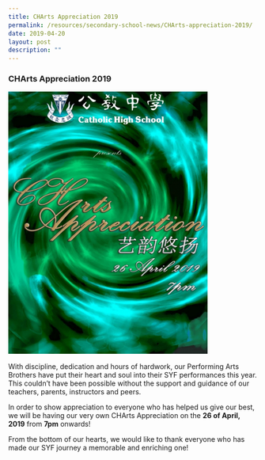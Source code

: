 ```yaml
---
title: CHArts Appreciation 2019
permalink: /resources/secondary-school-news/CHArts-appreciation-2019/
date: 2019-04-20
layout: post
description: ""
---
```

### CHArts Appreciation 2019

<img src="/images/sn8.png" style="width:80%">

With discipline, dedication and hours of hardwork, our Performing Arts Brothers have put their heart and soul into their SYF performances this year. This couldn’t have been possible without the support and guidance of our teachers, parents, instructors and peers.

In order to show appreciation to everyone who has helped us give our best, we will be having our very own CHArts Appreciation on the **26 of April, 2019** from **7pm** onwards!

From the bottom of our hearts, we would like to thank everyone who has made our SYF journey a memorable and enriching one!